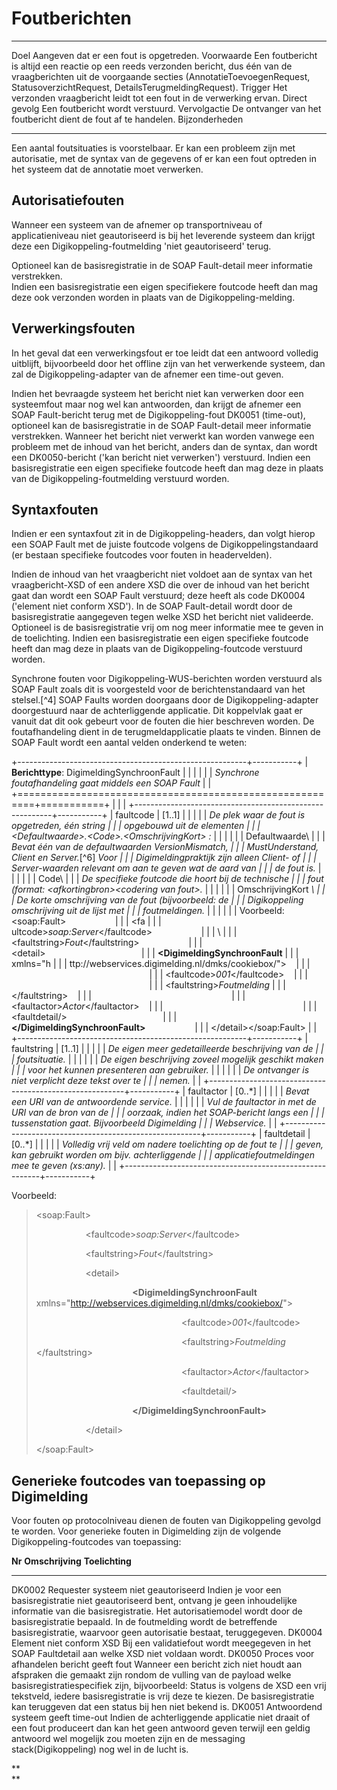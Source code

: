 
# Foutberichten

  ---------------- ----------------------------------------------------------------------------------------------------------------------------------------------------------------------------------------------------------------
  Doel             Aangeven dat er een fout is opgetreden.
  Voorwaarde       Een foutbericht is altijd een reactie op een reeds verzonden bericht, dus één van de vraagberichten uit de voorgaande secties (AnnotatieToevoegenRequest, StatusoverzichtRequest, DetailsTerugmeldingRequest).
  Trigger          Het verzonden vraagbericht leidt tot een fout in de verwerking ervan.
  Direct gevolg    Een foutbericht wordt verstuurd.
  Vervolgactie     De ontvanger van het foutbericht dient de fout af te handelen.
  Bijzonderheden   
  ---------------- ----------------------------------------------------------------------------------------------------------------------------------------------------------------------------------------------------------------

Een aantal foutsituaties is voorstelbaar. Er kan een probleem zijn met
autorisatie, met de syntax van de gegevens of er kan een fout optreden
in het systeem dat de annotatie moet verwerken.

## Autorisatiefouten

Wanneer een systeem van de afnemer op transportniveau of
applicatieniveau niet geautoriseerd is bij het leverende systeem dan
krijgt deze een Digikoppeling-foutmelding 'niet geautoriseerd' terug.

Optioneel kan de basisregistratie in de SOAP Fault-detail meer
informatie verstrekken.\
Indien een basisregistratie een eigen specifiekere foutcode heeft dan
mag deze ook verzonden worden in plaats van de Digikoppeling-melding.

## Verwerkingsfouten

In het geval dat een verwerkingsfout er toe leidt dat een antwoord
volledig uitblijft, bijvoorbeeld door het offline zijn van het
verwerkende systeem, dan zal de Digikoppeling-adapter van de afnemer een
time-out geven.

Indien het bevraagde systeem het bericht niet kan verwerken door een
systeemfout maar nog wel kan antwoorden, dan krijgt de afnemer een SOAP
Fault-bericht terug met de Digikoppeling-fout DK0051 (time-out),
optioneel kan de basisregistratie in de SOAP Fault-detail meer
informatie verstrekken. Wanneer het bericht niet verwerkt kan worden
vanwege een probleem met de inhoud van het bericht, anders dan de
syntax, dan wordt een DK0050-bericht ('kan bericht niet verwerken')
verstuurd. Indien een basisregistratie een eigen specifieke foutcode
heeft dan mag deze in plaats van de Digikoppeling-foutmelding verstuurd
worden.

## Syntaxfouten

Indien er een syntaxfout zit in de Digikoppeling-headers, dan volgt
hierop een SOAP Fault met de juiste foutcode volgens de
Digikoppelingstandaard (er bestaan specifieke foutcodes voor fouten in
headervelden).

Indien de inhoud van het vraagbericht niet voldoet aan de syntax van het
vraagbericht-XSD of een andere XSD die over de inhoud van het bericht
gaat dan wordt een SOAP Fault verstuurd; deze heeft als code DK0004
('element niet conform XSD'). In de SOAP Fault-detail wordt door de
basisregistratie aangegeven tegen welke XSD het bericht niet valideerde.
Optioneel is de basisregistratie vrij om nog meer informatie mee te
geven in de toelichting. Indien een basisregistratie een eigen
specifieke foutcode heeft dan mag deze in plaats van de
Digikoppeling-foutcode verstuurd worden.

Synchrone fouten voor Digikoppeling-WUS-berichten worden verstuurd als
SOAP Fault zoals dit is voorgesteld voor de berichtenstandaard van het
stelsel.[^4] SOAP Faults worden doorgaans door de Digikoppeling-adapter
doorgestuurd naar de achterliggende applicatie. Dit koppelvlak gaat er
vanuit dat dit ook gebeurt voor de fouten die hier beschreven worden. De
foutafhandeling dient in de terugmeldapplicatie plaats te vinden. Binnen
de SOAP Fault wordt een aantal velden onderkend te weten:

+---------------------------------------------------------+-----------+
| **Berichttype**: DigimeldingSynchroonFault              |           |
|                                                         |           |
| *Synchrone foutafhandeling gaat middels een SOAP Fault* |           |
+=========================================================+===========+
|                                                         |           |
+---------------------------------------------------------+-----------+
| faultcode                                               | \[1..1\]  |
|                                                         |           |
| *De plek waar de fout is opgetreden, één string         |           |
| opgebouwd uit de elementen                              |           |
| \<Defaultwaarde\>.\<Code\>.\<OmschrijvingKort\> :*      |           |
|                                                         |           |
| Defaultwaarde\                                          |           |
| *Bevat één van de defaultwaarden VersionMismatch,       |           |
| MustUnderstand, Client en Server.*[^6] *Voor            |           |
| Digimeldingpraktijk zijn alleen Client- of              |           |
| Server-waarden relevant om aan te geven wat de aard van |           |
| de fout is.*                                            |           |
|                                                         |           |
| Code\                                                   |           |
| *De specifieke foutcode die hoort bij de technische     |           |
| fout (format: \<afkortingbron\>\<codering van fout\>.*  |           |
|                                                         |           |
| OmschrijvingKort *\                                     |           |
| De korte omschrijving van de fout (bijvoorbeeld: de     |           |
| Digikoppeling omschrijving uit de lijst met             |           |
| foutmeldingen.*                                         |           |
|                                                         |           |
| Voorbeeld:\<soap:Fault\>                                |           |
| \<fa                                                    |           |
| ultcode\>*soap:Server*\</faultcode\>                    |           |
| \                                                       |           |
| <faultstring\>*Fout*\</faultstring\>                    |           |
| \<detail\>                                              |           |
| **\<DigimeldingSynchroonFault**                         |           |
| xmlns=\"h                                               |           |
| ttp://webservices.digimelding.nl/dmks/cookiebox/\"\>    |           |
|                                                         |           |
| \<faultcode\>*001*\</faultcode\>                        |           |
|                                                         |           |
| \<faultstring\>*Foutmelding*                            |           |
| \</faultstring\>                                        |           |
|                                                         |           |
| \<faultactor\>*Actor*\</faultactor\>                    |           |
|                                                         |           |
| \<faultdetail/\>                                        |           |
| **\</DigimeldingSynchroonFault\>**                      |           |
| \</detail\>\</soap:Fault\>                              |           |
+---------------------------------------------------------+-----------+
| faultstring                                             | \[1..1\]  |
|                                                         |           |
| *De eigen meer gedetailleerde beschrijving van de       |           |
| foutsituatie.*                                          |           |
|                                                         |           |
| *De eigen beschrijving zoveel mogelijk geschikt maken   |           |
| voor het kunnen presenteren aan gebruiker.*             |           |
|                                                         |           |
| *De ontvanger is niet verplicht deze tekst over te      |           |
| nemen.*                                                 |           |
+---------------------------------------------------------+-----------+
| faultactor                                              | \[0..\*\] |
|                                                         |           |
| *Bevat een URI van de antwoordende service.*            |           |
|                                                         |           |
| *Vul de faultactor in met de URI van de bron van de     |           |
| oorzaak, indien het SOAP-bericht langs een              |           |
| tussenstation gaat. Bijvoorbeeld Digimelding            |           |
| Webservice.*                                            |           |
+---------------------------------------------------------+-----------+
| faultdetail                                             | \[0..\*\] |
|                                                         |           |
| *Volledig vrij veld om nadere toelichting op de fout te |           |
| geven, kan gebruikt worden om bijv. achterliggende      |           |
| applicatiefoutmeldingen mee te geven (xs:any).*         |           |
+---------------------------------------------------------+-----------+

Voorbeeld:

> \<soap:Fault\>
>
>                     \<faultcode\>*soap:Server*\</faultcode\>
>
>                     \<faultstring\>*Fout*\</faultstring\>
>
>                     \<detail\>
>
>                                        **\<DigimeldingSynchroonFault**
> xmlns=\"<http://webservices.digimelding.nl/dmks/cookiebox/>\"\>
>
>                                                           
> \<faultcode\>*001*\</faultcode\>
>
>                                                           
> \<faultstring\>*Foutmelding* \</faultstring\>
>
>                                                           
> \<faultactor\>*Actor*\</faultactor\>
>
>                                                           
> \<faultdetail/\>
>
>                                       
> **\</DigimeldingSynchroonFault\>**
>
>                     \</detail\>
>
> \</soap:Fault\>

Generieke foutcodes van toepassing op Digimelding
-------------------------------------------------

Voor fouten op protocolniveau dienen de fouten van Digikoppeling gevolgd
te worden. Voor generieke fouten in Digimelding zijn de volgende
Digikoppeling-foutcodes van toepassing:

  **Nr**   **Omschrijving**                            **Toelichting**
  -------- ------------------------------------------- --------------------------------------------------------------------------------------------------------------------------------------------------------------------------------------------------------------------------------------------------------------------------------------------------------------------------------
  DK0002   Requester systeem niet geautoriseerd        Indien je voor een basisregistratie niet geautoriseerd bent, ontvang je geen inhoudelijke informatie van die basisregistratie. Het autorisatiemodel wordt door de basisregistratie bepaald. In de foutmelding wordt de betreffende basisregistratie, waarvoor geen autorisatie bestaat, teruggegeven.
  DK0004   Element niet conform XSD                    Bij een validatiefout wordt meegegeven in het SOAP Faultdetail aan welke XSD niet voldaan wordt.
  DK0050   Proces voor afhandelen bericht geeft fout   Wanneer een bericht zich niet houdt aan afspraken die gemaakt zijn rondom de vulling van de payload welke basisregistratiespecifiek zijn, bijvoorbeeld: Status is volgens de XSD een vrij tekstveld, iedere basisregistratie is vrij deze te kiezen. De basisregistratie kan teruggeven dat een status bij hen niet bekend is.
  DK0051   Antwoordend systeem geeft time-out          Indien de achterliggende applicatie niet draait of een fout produceert dan kan het geen antwoord geven terwijl een geldig antwoord wel mogelijk zou moeten zijn en de messaging stack(Digikoppeling) nog wel in de lucht is.

**\
**
